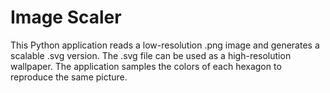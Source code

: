# Image Scaler

This Python application reads a low-resolution .png image and generates a scalable .svg version. The .svg file can be used as a high-resolution wallpaper. The application samples the colors of each hexagon to reproduce the same picture.
